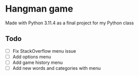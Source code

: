 # Hangman game

Made with Python 3.11.4 as a final project for my Python class

## Todo

-   [ ] Fix StackOverflow menu issue
-   [ ] Add options menu
-   [ ] Add game history menu
-   [ ] Add new words and categories with menu
